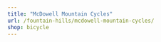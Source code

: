 ```yaml
---
title: "McDowell Mountain Cycles"
url: /fountain-hills/mcdowell-mountain-cycles/
shop: bicycle
---
```

